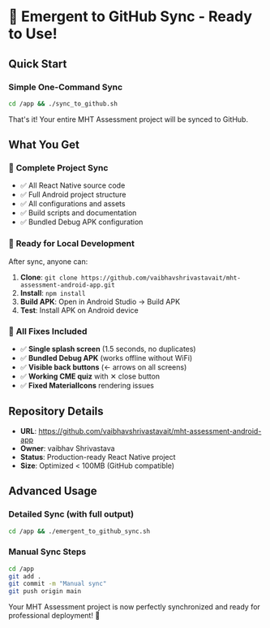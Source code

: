 # 🚀 Emergent to GitHub Sync - Ready to Use!

## Quick Start

### Simple One-Command Sync
```bash
cd /app && ./sync_to_github.sh
```

That's it! Your entire MHT Assessment project will be synced to GitHub.

## What You Get

### 📁 **Complete Project Sync**
- ✅ All React Native source code
- ✅ Full Android project structure  
- ✅ All configurations and assets
- ✅ Build scripts and documentation
- ✅ Bundled Debug APK configuration

### 🎯 **Ready for Local Development**
After sync, anyone can:
1. **Clone**: `git clone https://github.com/vaibhavshrivastavait/mht-assessment-android-app.git`
2. **Install**: `npm install`
3. **Build APK**: Open in Android Studio → Build APK
4. **Test**: Install APK on Android device

### 🔧 **All Fixes Included**
- ✅ **Single splash screen** (1.5 seconds, no duplicates)
- ✅ **Bundled Debug APK** (works offline without WiFi)
- ✅ **Visible back buttons** (← arrows on all screens)
- ✅ **Working CME quiz** with ✕ close button
- ✅ **Fixed MaterialIcons** rendering issues

## Repository Details

- **URL**: https://github.com/vaibhavshrivastavait/mht-assessment-android-app
- **Owner**: vaibhav Shrivastava
- **Status**: Production-ready React Native project
- **Size**: Optimized < 100MB (GitHub compatible)

## Advanced Usage

### Detailed Sync (with full output)
```bash
cd /app && ./emergent_to_github_sync.sh
```

### Manual Sync Steps
```bash
cd /app
git add .
git commit -m "Manual sync"
git push origin main
```

Your MHT Assessment project is now perfectly synchronized and ready for professional deployment! 🎉